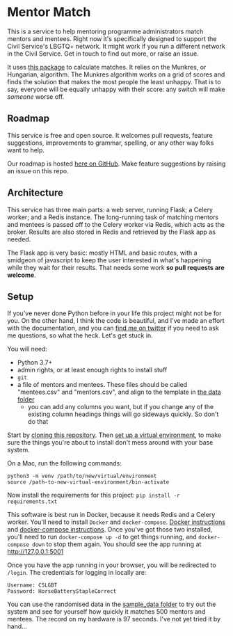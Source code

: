 # Mentor Match

This is a service to help mentoring programme administrators match mentors and mentees. Right now it's specifically designed to support the Civil Service's LBGTQ+ network. It might work if you run a different network in the Civil Service. Get in touch to find out more, or raise an issue.

It uses [this package](https://github.com/jonodrew/mentor-match-package) to calculate matches. It relies on the Munkres, or Hungarian, algorithm. The Munkres algorithm works on a grid of scores and finds the solution that makes the most people the least unhappy. That is to say, everyone will be equally unhappy with their score: any switch will
make *someone* worse off.

## Roadmap

This service is free and open source. It welcomes pull requests, feature suggestions, improvements to grammar,
spelling, or any other way folks want to help.

Our roadmap is hosted [here on GitHub](https://github.com/users/jonodrew/projects/1). Make feature suggestions by
raising an issue on this repo.

## Architecture
This service has three main parts: a web server, running Flask; a Celery worker; and a Redis instance. The long-running task of matching mentors and mentees is passed off to the Celery worker via Redis, which acts as the broker. Results are also stored in Redis and retrieved by the Flask app as needed.

The Flask app is very basic: mostly HTML and basic routes, with a smidgeon of javascript to keep the user interested in what's happening while they wait for their results. That needs some work **so pull requests are welcome**.

## Setup

If you've never done Python before in your life this project might not be for you. On the other hand, I think the code is
beautiful, and I've made an effort with the documentation, and you can [find me on twitter](https://www.twitter.com/jonodrew)
if you need to ask me questions, so what the heck. Let's get stuck in.

You will need:

- Python 3.7+
- admin rights, or at least enough rights to install stuff
- `git`
- a file of mentors and mentees. These files should be called "mentees.csv" and "mentors.csv", and align to the template in [the data folder](mentor_match_web/app/static/data/small)
  - you can add any columns you want, but if you change any of the existing column headings things will go sideways
    quickly. So don't do that

Start by [cloning this repository](https://docs.github.com/en/github/creating-cloning-and-archiving-repositories/cloning-a-repository-from-github/cloning-a-repository).
Then [set up a virtual environment](https://docs.python.org/3/library/venv.html), to make sure the things you're about to
install don't mess around with your base system.

On a Mac, run the following commands:

```
python3 -m venv /path/to/new/virtual/environment
source /path-to-new-virtual-environment/bin-activate
```

Now install the requirements for this project: `pip install -r requirements.txt`

This software is best run in Docker, because it needs Redis and a Celery worker. You'll need to install `Docker` and
`docker-compose`. [Docker instructions](https://docs.docker.com/engine/install/) and
[docker-compose instructions](https://docs.docker.com/compose/install/). Once you've got those two installed, you'll need to run `docker-compose up -d` to get things running, and `docker-compose down` to stop them again. You should see the app running at http://127.0.0.1:5001

Once you have the app running in your browser, you will be redirected to `/login`. The credentials for logging in locally are:
  ```
  Username: CSLGBT
  Password: HorseBatteryStapleCorrect
  ```

You can use the randomised data in the [sample_data folder](/sample_data) to try out the system and see for yourself how quickly it matches 500 mentors and mentees. The record on my hardware is 97 seconds. I've not yet tried it by hand...
